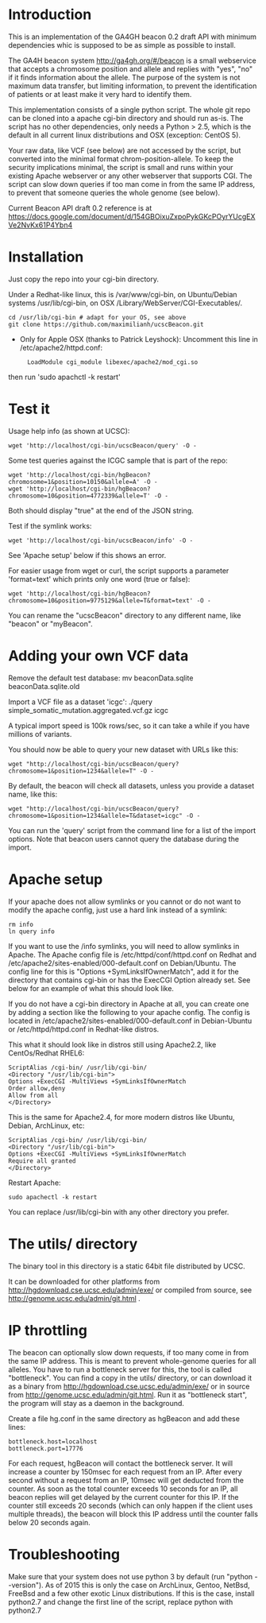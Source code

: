 Introduction
============

This is an implementation of the GA4GH beacon 0.2 draft API with minimum dependencies whic is supposed to be as simple as possible to install.

The GA4H beacon system http://ga4gh.org/#/beacon is a small webservice
that accepts a chromosome position and allele and replies with "yes", "no" if
it finds information about the allele.  The purpose of the system is not
maximum data transfer, but limiting information, to prevent the identification
of patients or at least make it very hard to identify them.

This implementation consists of a single python script.
The whole git repo can be cloned into a apache cgi-bin directory and should run as-is.
The script has no other dependencies, only needs a Python > 2.5, which
is the default in all current linux distributions and OSX (exception: CentOS 5).

Your raw data, like VCF (see below) are not accessed by the script, but converted
into the minimal format chrom-position-allele. To keep the security
implications minimal, the script is small and runs within your existing Apache webserver or 
any other webserver that supports CGI. The script can slow down queries if too
man come in from the same IP address, to prevent that someone queries the whole
genome (see below).

Current Beacon API draft 0.2 reference is at
https://docs.google.com/document/d/154GBOixuZxpoPykGKcPOyrYUcgEXVe2NvKx61P4Ybn4

Installation
============

Just copy the repo into your cgi-bin directory.

Under a Redhat-like linux, this is /var/www/cgi-bin, on Ubuntu/Debian systems
/usr/lib/cgi-bin, on OSX /Library/WebServer/CGI-Executables/.

    cd /usr/lib/cgi-bin # adapt for your OS, see above
    git clone https://github.com/maximilianh/ucscBeacon.git

* Only for Apple OSX (thanks to Patrick Leyshock):
Uncomment this line in /etc/apache2/httpd.conf:

        LoadModule cgi_module libexec/apache2/mod_cgi.so

then run 'sudo apachctl -k restart'
  
Test it
=======

Usage help info (as shown at UCSC):

    wget 'http://localhost/cgi-bin/ucscBeacon/query' -O -

Some test queries against the ICGC sample that is part of the repo:

    wget 'http://localhost/cgi-bin/hgBeacon?chromosome=1&position=10150&allele=A' -O -
    wget 'http://localhost/cgi-bin/hgBeacon?chromosome=10&position=4772339&allele=T' -O -

Both should display "true" at the end of the JSON string.

Test if the symlink works:

    wget 'http://localhost/cgi-bin/ucscBeacon/info' -O -

See 'Apache setup' below if this shows an error.

For easier usage from wget or curl, the script supports a parameter 'format=text' which prints only one word (true or false):

    wget 'http://localhost/cgi-bin/hgBeacon?chromosome=10&position=9775129&allele=T&format=text' -O -

You can rename the "ucscBeacon" directory to any different name, like "beacon" or "myBeacon".

Adding your own VCF data
========================

Remove the default test database:
    mv beaconData.sqlite beaconData.sqlite.old

Import a VCF file as a dataset 'icgc':
    ./query simple_somatic_mutation.aggregated.vcf.gz icgc

A typical import speed is 100k rows/sec, so it can take a while if you have millions of variants.

You should now be able to query your new dataset with URLs like this:

    wget "http://localhost/cgi-bin/ucscBeacon/query?chromosome=1&position=1234&allele=T" -O -

By default, the beacon will check all datasets, unless you provide a dataset name, like this:

    wget "http://localhost/cgi-bin/ucscBeacon/query?chromosome=1&position=1234&allele=T&dataset=icgc" -O -

You can run the 'query' script from the command line for a list of the import options.
Note that beacon users cannot query the database during the import.

Apache setup
============

If your apache does not allow symlinks or you cannot or do not want to modify
the apache config, just use a hard link instead of a symlink:
  
    rm info
    ln query info

If you want to use the /info symlinks, you will need to allow symlinks 
in Apache. The Apache config file
is /etc/httpd/conf/httpd.conf on Redhat and /etc/apache2/sites-enabled/000-default.conf
on Debian/Ubuntu. The config line for this is "Options +SymLinksIfOwnerMatch", add
it for the directory that contains cgi-bin or has the ExecCGI Option already set.
See below for an example of what this should look like.

If you do not have a cgi-bin directory in Apache at all, you can 
create one by adding a section like the following to your apache config.
The config is located in /etc/apache2/sites-enabled/000-default.conf in Debian-Ubuntu or
/etc/httpd/httpd.conf in Redhat-like distros.

This what it should look like in distros still using Apache2.2, like CentOs/Redhat RHEL6:

    ScriptAlias /cgi-bin/ /usr/lib/cgi-bin/
    <Directory "/usr/lib/cgi-bin">
    Options +ExecCGI -MultiViews +SymLinksIfOwnerMatch
    Order allow,deny
    Allow from all
    </Directory>

This is the same for Apache2.4, for more modern distros like Ubuntu, Debian, ArchLinux, etc:

    ScriptAlias /cgi-bin/ /usr/lib/cgi-bin/
    <Directory "/usr/lib/cgi-bin">
    Options +ExecCGI -MultiViews +SymLinksIfOwnerMatch
    Require all granted
    </Directory>

Restart Apache:

    sudo apachectl -k restart

You can replace /usr/lib/cgi-bin with any other directory you prefer.

The utils/ directory
====================

The binary tool in this directory is a static 64bit file distributed
by UCSC.

It can be downloaded for other platforms from
http://hgdownload.cse.ucsc.edu/admin/exe/ or compiled from source, see
http://genome.ucsc.edu/admin/git.html .

IP throttling
=============

The beacon can optionally slow down requests, if too many come in from the same
IP address. This is meant to prevent whole-genome queries for all alleles. You
have to run a bottleneck server for this, the tool is called "bottleneck". 
You can find a copy in the utils/ directory,
or can download it as a binary from http://hgdownload.cse.ucsc.edu/admin/exe/ or
in source from http://genome.ucsc.edu/admin/git.html. Run it as "bottleneck
start", the program will stay as a daemon in the background.

Create a file hg.conf in the same directory as hgBeacon and add these lines:

    bottleneck.host=localhost
    bottleneck.port=17776

For each request, hgBeacon will contact the bottleneck server. It will
increase a counter by 150msec for each request from an IP. After every second
without a request from an IP, 10msec will get deducted from the counter. As
soon as the total counter exceeds 10 seconds for an IP, all beacon replies will
get delayed by the current counter for this IP. If the counter still exceeds 20
seconds (which can only happen if the client uses multiple threads), the beacon
will block this IP address until the counter falls below 20 seconds again.

Troubleshooting
===============

Make sure that
your system does not use python 3 by default (run "python --version"). As of 2015
this is only the case on ArchLinux, Gentoo, NetBsd, FreeBsd and a few other exotic Linux distributions.
If this is the case, install python2.7 and change the first line of the script, replace python with python2.7

